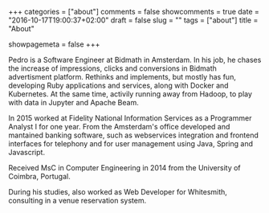 +++
categories = ["about"]
comments = false
showcomments = true
date = "2016-10-17T19:00:37+02:00"
draft = false
slug = ""
tags = ["about"]
title = "About"

showpagemeta = false
+++

Pedro is a Software Engineer at Bidmath in Amsterdam. In his job, he chases the increase of impressions, clicks and conversions in Bidmath advertisment platform. Rethinks and implements, but mostly has fun, developing Ruby applications and services, along with Docker and Kubernetes. At the same time, activily running away from Hadoop, to play with data in Jupyter and Apache Beam.

In 2015 worked at Fidelity National Information Services as a Programmer Analyst I for one year. From the Amsterdam's office developed and mantained banking software, such as webservices integration and frontend interfaces for telephony  and for user management using Java, Spring and Javascript.

Received MsC in Computer Engineering in 2014 from the University of Coimbra, Portugal.

During his studies, also worked as Web Developer for Whitesmith, consulting in a venue reservation system.

